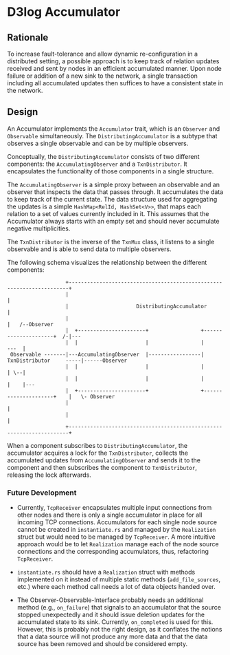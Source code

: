 # D3log Accumulator
## Rationale
To increase fault-tolerance and allow dynamic re-configuration in a distributed setting, a possible approach is to keep 
track of relation updates received and sent by nodes in an efficient accumulated manner. Upon node failure or addition 
of a new sink to the network, a single transaction including all accumulated updates then suffices to have a consistent 
state in the network.

## Design
An Accumulator implements the `Accumulator` trait, which is an `Observer` and `Observable` simultaneously. 
The `DistributingAccumulator` is a subtype that observes a single observable and can be by multiple observers.

Conceptually, the `DistributingAccumulator` consists of two different components:
the `AccumulatingObserver` and a `TxnDistributor`. It encapsulates the functionality
of those components in a single structure.

The `AccumulatingObserver` is a simple proxy between an observable and an observer that
inspects the data that passes through. It accumulates the data to keep track of the
current state. The data structure used for aggregating the updates is a simple `HashMap<RelId, HashSet<V>>`, 
that maps each relation to a set of values currently included in it. This assumes that the Accumulator always 
starts with an empty set and should never accumulate negative multiplicities.

The `TxnDistributor` is the inverse of the `TxnMux` class, it listens to a single observable and
is able to send data to multiple observers. 

The following schema visualizes the relationship between the different components:
```
                   +----------------------------------------------------------------------+                     
                   |                                                                      |                     
                   |                      DistributingAccumulator                         |                     
                   |                                                                      |   /--Observer       
                   |  +----------------------+                 +---------------------+  /-|---                  
                   |  |                      |                 |                     ---  |                     
 Observable -------|---AccumulatingObserver  |-----------------|  TxnDistributor     -----|------Observer       
                   |  |                      |                 |                     | \--|                     
                   |  |                      |                 |                     |    |---                  
                   |  +----------------------+                 +---------------------+    |   \- Observer       
                   |                                                                      |                     
                   |                                                                      |                     
                   +----------------------------------------------------------------------+     
 ```

When a component subscribes to `DistributingAccumulator`, the accumulator acquires a lock for the `TxnDistributor`, 
collects the accumulated updates from `AccumulatingObserver` and sends it to the component and then subscribes the 
component to `TxnDistributor`, releasing the lock afterwards.

### Future Development
- Currently, `TcpReceiver` encapsulates multiple input connections from other nodes and there is only a single 
  accumulator in place for all incoming TCP connections.
  Accumulators for each single node source cannot be created in `instantiate.rs` and managed by the `Realization`
  struct but would need to be managed by `TcpReceiver`. A more intuitive approach would be to let `Realization` manage 
  each of the node source connections and the corresponding accumulators, thus, refactoring `TcpReceiver`.
  
- `instantiate.rs` should have a `Realization` struct with methods implemented on it instead of multiple
  static methods (`add_file_sources`, etc.) where each method call needs a lot of data objects handed over.
  
- The Observer-Observable-Interface probably needs an additional method (e.g., `on_failure`) that signals to an 
  accumulator that the source stopped unexpectedly and it should issue deletion updates for the accumulated state
  to its sink. Currently, `on_completed` is used for this. However, this is probably not the right design, 
  as it conflates the notions that a data source will not produce any more data and that the data source 
  has been removed and should be considered empty.
  